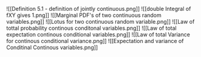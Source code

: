 ![[Definition 5.1 - definition of jointly continuous.png]]
![[double Integral of fXY gives 1.png]]
![[Marginal PDF's of two continuous random variables.png]]
 ![[Lotus for two continuous random variable.png]]
 ![[Law of tottal probability continous conditonal variables.png]]
 ![[Law of total expectation continous conditional variables.png]]
 ![[Law of total Variance for continous conditional variance.png]]
 ![[Expectation and variance of Conditinal Continous variables.png]]